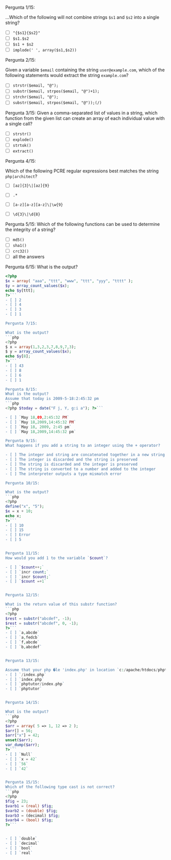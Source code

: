 Pergunta 1/15:

...Which of the following will not combine strings `$s1` and `$s2` into a single string?

- [ ] `"{$s1}{$s2}"`
- [ ] `$s1.$s2`
- [ ] `$s1 + $s2`
- [ ] `implode(' ', array($s1,$s2))`

Pergunta 2/15:

Given a variable `$email` containing the string `user@example.com`, which of the following statements would extract the string `example.com`?
- [ ] `strstr($email, "@");`
- [ ] `substr($email, strpos($email, "@")+1);`
- [ ] `strchr($email, "@");`
- [ ] `substr($email, strpos($email, "@"));(/)`

Pergunta 3/15:
Given a comma-separated list of values in a string, which function from the given list can create an array of each individual value with a single call?

- [ ] `strstr()`
- [ ] `explode()`
- [ ] `strtok()`
- [ ] `extract()`

Pergunta 4/15:

Which of the following PCRE regular expressions best matches the string `php|architect`?
- [ ] `[az]{3}\|[az]{9}`
- [ ] `.*`
- [ ] `[a-z][a-z][a-z]\|\w{9}`
- [ ] `\d{3}\|\d{8}`


Pergunta 5/15:
Which of the following functions can be used to determine the integrity of a string?
- [ ] `md5()`
- [ ] `sha1()`
- [ ] `crc32()`
- [ ] all the answers

Pergunta 6/15:
What is the output?
```php
<?php
$x = array( "aaa", "ttt", "www", "ttt", "yyy", "tttt" );
$y = array_count_values($x);
echo $y[ttt];
?>```
- [ ] 2
- [ ] 4
- [ ] 3
- [ ] 1

Pergunta 7/15:

What is the output?
```php
<?php
$ x = array(1,3,2,3,7,8,9,7,3);
$ y = array_count_values($x);
echo $y[8];
?>```
- [ ] 43
- [ ] 8
- [ ] 6
- [ ] 1

Pergunta 8/15:
What is the output?
Assume that today is 2009-5-18:2:45:32 pm
```php
<?php $today = date("F j, Y, g:i a"); ?>```

- [ ] `May 18,09,2:45:32 PM`
- [ ] `May 18,2009,14:45:32 PM`
- [ ] `May 18, 2009, 2:45 pm`
- [ ] `May 18,2009,14:45:32 pm`

Pergunta 9/15:
What happens if you add a string to an integer using the + operator?

- [ ] The integer and string are concatenated together in a new string
- [ ] The integer is discarded and the string is preserved
- [ ] The string is discarded and the integer is preserved
- [ ] The string is converted to a number and added to the integer
- [ ] The interpreter outputs a type mismatch error

Pergunta 10/15:

What is the output?
```php
<?php
define("x", "5");
$x = x + 10;
echo x;
?>```
- [ ] 10
- [ ] 15
- [ ] Error
- [ ] 5


Pergunta 11/15:
How would you add 1 to the variable `$count`?

- [ ] `$count++;`
- [ ] `incr count;`
- [ ] `incr $count;`
- [ ] `$count =+1`


Pergunta 12/15:

What is the return value of this substr function?
```php
<?php
$rest = substr("abcdef", -1);
$rest = substr("abcdef", 0, -1);
?>```
- [ ] `a,abcde`
- [ ] `a,fedcb`
- [ ] `f,abcde`
- [ ] `b,abcdef`


Pergunta 13/15:

Assume that your php �le 'index.php' in location `c:/apache/htdocs/phptutor/index.php`. If you used basename`($_SERVER['PHP_SELF'])` function in your page, then what is the return value of this function?
- [ ] `/index.php`
- [ ] `index.php`
- [ ] `phptutor/index.php`
- [ ] `phptutor`


Pergunta 14/15:

What is the output?
```php
<?php
$arr = array( 5 => 1, 12 => 2 );
$arr[] = 56;
$arr["x"] = 42;
unset($arr);
var_dump($arr);
?>```
- [ ] `Null`
- [ ] `x = 42`
- [ ] `56`
- [ ] `42`


Pergunta 15/15:
Which of the following type cast is not correct?
```php
<?php
$fig = 23;
$varb1 = (real) $fig;
$varb2 = (double) $fig;
$varb3 = (decimal) $fig;
$varb4 = (bool) $fig;
?>```


- [ ] `double`
- [ ] `decimal`
- [ ] `bool`
- [ ] `real`

